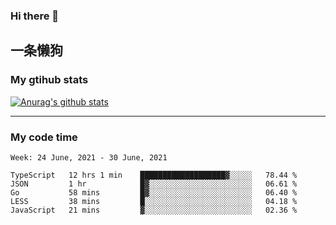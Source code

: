 ### Hi there 👋

## 一条懒狗
<!--
**kiss-me-quickly/kiss-me-quickly** is a ✨ _special_ ✨ repository because its `README.md` (this file) appears on your GitHub profile.

Here are some ideas to get you started:

- 🔭 I’m currently working on ...
- 🌱 I’m currently learning ...
- 👯 I’m looking to collaborate on ...
- 🤔 I’m looking for help with ...
- 💬 Ask me about ...
- 📫 How to reach me: ...
- 😄 Pronouns: ...
- ⚡ Fun fact: ...
-->


### My gtihub stats

[![Anurag's github stats](https://github-readme-stats.vercel.app/api?username=kiss-me-quickly)](https://github.com/anuraghazra/github-readme-stats)

***

### My code time

<!--START_SECTION:waka-->
```text
Week: 24 June, 2021 - 30 June, 2021

TypeScript   12 hrs 1 min    ███████████████████▓░░░░░   78.44 % 
JSON         1 hr            █▓░░░░░░░░░░░░░░░░░░░░░░░   06.61 % 
Go           58 mins         █▓░░░░░░░░░░░░░░░░░░░░░░░   06.40 % 
LESS         38 mins         █░░░░░░░░░░░░░░░░░░░░░░░░   04.18 % 
JavaScript   21 mins         ▓░░░░░░░░░░░░░░░░░░░░░░░░   02.36 % 
```
<!--END_SECTION:waka-->
